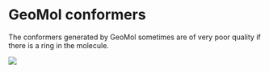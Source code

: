 # GeoMol conformers

The conformers generated by GeoMol sometimes are of very poor quality if there is a ring in the molecule.


![](.image1.png)
